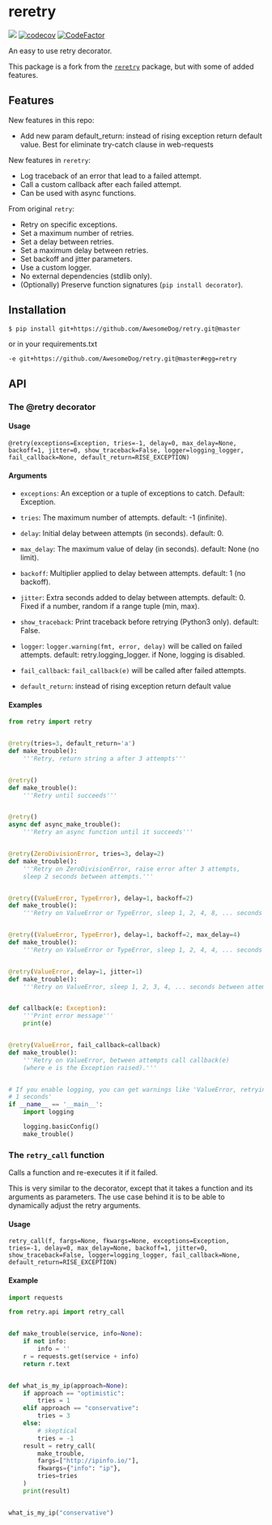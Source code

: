 # reretry

![](https://github.com/AwesomeDog/retry/workflows/build/badge.svg)
[![codecov](https://codecov.io/gh/AwesomeDog/retry/branch/master/graph/badge.svg)](https://codecov.io/gh/AwesomeDog/retry)
[![CodeFactor](https://www.codefactor.io/repository/github/leshchenko1979/reretry/badge)](https://www.codefactor.io/repository/github/AwesomeDog/retry)

An easy to use retry decorator.

This package is a fork from the [`reretry`](https://github.com/leshchenko1979/reretry.git) package, but with some of
added features.

## Features

New features in this repo:

- Add new param default_return: instead of rising exception return default value. Best for eliminate try-catch clause in
  web-requests

New features in `reretry`:

- Log traceback of an error that lead to a failed attempt.
- Call a custom callback after each failed attempt.
- Can be used with async functions.

From original `retry`:

- Retry on specific exceptions.
- Set a maximum number of retries.
- Set a delay between retries.
- Set a maximum delay between retries.
- Set backoff and jitter parameters.
- Use a custom logger.
- No external dependencies (stdlib only).
- (Optionally) Preserve function signatures (`pip install decorator`).

## Installation

```bash
$ pip install git+https://github.com/AwesomeDog/retry.git@master
```

or in your requirements.txt

```text
-e git+https://github.com/AwesomeDog/retry.git@master#egg=retry
```

## API

### The @retry decorator

#### Usage

`@retry(exceptions=Exception, tries=-1, delay=0, max_delay=None, backoff=1, jitter=0, show_traceback=False, logger=logging_logger, fail_callback=None, default_return=RISE_EXCEPTION)`

#### Arguments

- `exceptions`: An exception or a tuple of exceptions to catch. Default: Exception.

- `tries`: The maximum number of attempts. default: -1 (infinite).

- `delay`: Initial delay between attempts (in seconds). default: 0.

- `max_delay`: The maximum value of delay (in seconds). default: None (no limit).

- `backoff`: Multiplier applied to delay between attempts. default: 1 (no backoff).

- `jitter`: Extra seconds added to delay between attempts. default: 0. Fixed if a number, random if a range tuple (min,
  max).

- `show_traceback`: Print traceback before retrying (Python3 only). default: False.

- `logger`: `logger.warning(fmt, error, delay)` will be called on failed attempts. default: retry.logging_logger. if
  None, logging is disabled.

- `fail_callback`: `fail_callback(e)` will be called after failed attempts.

- `default_return`: instead of rising exception return default value

#### Examples

```python
from retry import retry


@retry(tries=3, default_return='a')
def make_trouble():
    '''Retry, return string a after 3 attempts'''


@retry()
def make_trouble():
    '''Retry until succeeds'''


@retry()
async def async_make_trouble():
    '''Retry an async function until it succeeds'''


@retry(ZeroDivisionError, tries=3, delay=2)
def make_trouble():
    '''Retry on ZeroDivisionError, raise error after 3 attempts,
    sleep 2 seconds between attempts.'''


@retry((ValueError, TypeError), delay=1, backoff=2)
def make_trouble():
    '''Retry on ValueError or TypeError, sleep 1, 2, 4, 8, ... seconds between attempts.'''


@retry((ValueError, TypeError), delay=1, backoff=2, max_delay=4)
def make_trouble():
    '''Retry on ValueError or TypeError, sleep 1, 2, 4, 4, ... seconds between attempts.'''


@retry(ValueError, delay=1, jitter=1)
def make_trouble():
    '''Retry on ValueError, sleep 1, 2, 3, 4, ... seconds between attempts.'''


def callback(e: Exception):
    '''Print error message'''
    print(e)


@retry(ValueError, fail_callback=callback)
def make_trouble():
    '''Retry on ValueError, between attempts call callback(e)
    (where e is the Exception raised).'''


# If you enable logging, you can get warnings like 'ValueError, retrying in
# 1 seconds'
if __name__ == '__main__':
    import logging

    logging.basicConfig()
    make_trouble()
```

### The `retry_call` function

Calls a function and re-executes it if it failed.

This is very similar to the decorator, except that it takes a function and its arguments as parameters. The use case
behind it is to be able to dynamically adjust the retry arguments.

#### Usage

`retry_call(f, fargs=None, fkwargs=None, exceptions=Exception, tries=-1, delay=0, max_delay=None, backoff=1, jitter=0, show_traceback=False, logger=logging_logger, fail_callback=None, default_return=RISE_EXCEPTION)`

#### Example

```python
import requests

from retry.api import retry_call


def make_trouble(service, info=None):
    if not info:
        info = ''
    r = requests.get(service + info)
    return r.text


def what_is_my_ip(approach=None):
    if approach == "optimistic":
        tries = 1
    elif approach == "conservative":
        tries = 3
    else:
        # skeptical
        tries = -1
    result = retry_call(
        make_trouble,
        fargs=["http://ipinfo.io/"],
        fkwargs={"info": "ip"},
        tries=tries
    )
    print(result)


what_is_my_ip("conservative")
```
